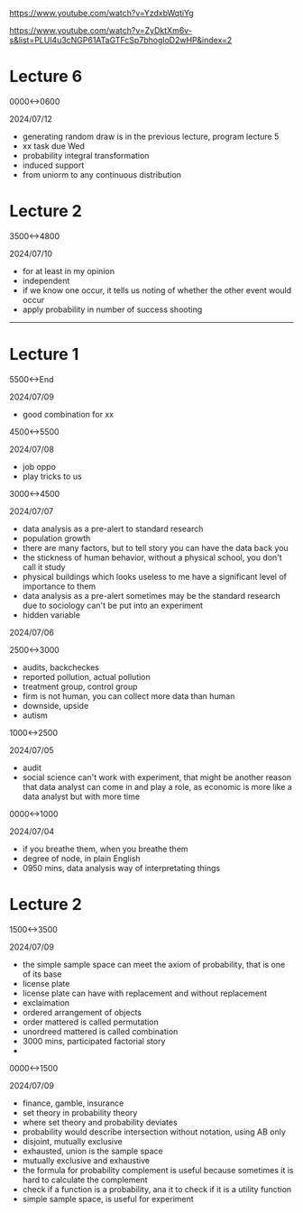 https://www.youtube.com/watch?v=YzdxbWqtiYg

https://www.youtube.com/watch?v=ZyDktXm6v-s&list=PLUl4u3cNGP61ATaGTFcSp7bhogloD2wHP&index=2

# Lecture 6

0000<->0600

2024/07/12

- generating random draw is in the previous lecture, program lecture 5
- xx task due Wed
- probability integral transformation
- induced support
- from uniorm to any continuous distribution

# Lecture 2

3500<->4800

2024/07/10

- for at least in my opinion
- independent
- if we know one occur, it tells us noting of whether the other event would occur
- apply probability in number of success shooting

---


# Lecture 1

5500<->End

2024/07/09

- good combination for xx

4500<->5500

2024/07/08

- job oppo
- play tricks to us

3000<->4500

2024/07/07

- data analysis as a pre-alert to standard research
- population growth
- there are many factors, but to tell story you can have the data back you
- the stickness of human behavior, without a physical school, you don't call it study
- physical buildings which looks useless to me have a significant level of importance to them
- data analysis as a pre-alert sometimes may be the standard research due to sociology can't be put into an experiment
- hidden variable

2024/07/06

2500<->3000

- audits, backcheckes
- reported pollution, actual pollution
- treatment group, control group
- firm is not human, you can collect more data than human
- downside, upside
- autism

1000<->2500

2024/07/05

- audit
- social science can't work with experiment, that might be another reason that data analyst can come in and play a role, as economic is more like a data analyst but with more time

0000<->1000

2024/07/04

- if you breathe them, when you breathe them
- degree of node, in plain English
- 0950 mins, data analysis way of interpretating things 

# Lecture 2

1500<->3500

2024/07/09

- the simple sample space can meet the axiom of probability, that is one of its base
- license plate
- license plate can have with replacement and without replacement
- exclaimation
- ordered arrangement of objects
- order mattered is called permutation
- unordreed mattered is called combination
- 3000 mins, participated factorial story
- 

0000<->1500

2024/07/09

- finance, gamble, insurance
- set theory in probability theory
- where set theory and probability deviates
- probability would describe intersection without notation, using AB only
- disjoint, mutually exclusive
- exhausted, union is the sample space
- mutually exclusive and exhaustive
- the formula for probability complement is useful because sometimes it is hard to calculate the complement
- check if a function is a probability, ana it to check if it is a utility function
- simple sample space, is useful for experiment
